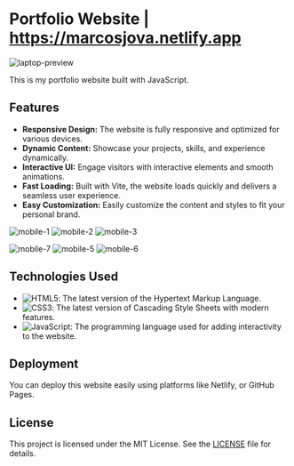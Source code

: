 # Portfolio Website | https://marcosjova.netlify.app

![laptop-preview](https://github.com/joaomarcosjova/Javascript-portfolio/assets/89745621/12c657aa-7133-4214-b94d-b1f111c13f4d)

This is my portfolio website built with JavaScript.

## Features

- **Responsive Design:** The website is fully responsive and optimized for various devices.
- **Dynamic Content:** Showcase your projects, skills, and experience dynamically.
- **Interactive UI:** Engage visitors with interactive elements and smooth animations.
- **Fast Loading:** Built with Vite, the website loads quickly and delivers a seamless user experience.
- **Easy Customization:** Easily customize the content and styles to fit your personal brand.
  
![mobile-1](https://github.com/joaomarcosjova/Javascript-portfolio/assets/89745621/55998e66-7178-4a18-8706-fb2988f36d16)
![mobile-2](https://github.com/joaomarcosjova/Javascript-portfolio/assets/89745621/29104217-e17d-4c06-8ffa-3704818ac670)
![mobile-3](https://github.com/joaomarcosjova/Javascript-portfolio/assets/89745621/a645fd5d-f20c-4536-90f5-d0723bc9a35e)

![mobile-7](https://github.com/joaomarcosjova/Javascript-portfolio/assets/89745621/70ee4641-90ac-40d7-a205-b485ffe2a362)
![mobile-5](https://github.com/joaomarcosjova/Javascript-portfolio/assets/89745621/4d1e6533-070a-46bb-8be0-4e44273c958a)
![mobile-6](https://github.com/joaomarcosjova/Javascript-portfolio/assets/89745621/f72a7263-5e0a-43c2-b8ad-f1fdf099b859)


## Technologies Used

- ![HTML5](https://img.shields.io/badge/-HTML5-black?style=flat-square&logo=html5&logoColor=white): The latest version of the Hypertext Markup Language.
- ![CSS3](https://img.shields.io/badge/-CSS3-black?style=flat-square&logo=css3&logoColor=white): The latest version of Cascading Style Sheets with modern features.
- ![JavaScript](https://img.shields.io/badge/-JavaScript-black?style=flat-square&logo=javascript&logoColor=white): The programming language used for adding interactivity to the website.

## Deployment

You can deploy this website easily using platforms like Netlify, or GitHub Pages.

## License

This project is licensed under the MIT License. See the [LICENSE](LICENSE) file for details.
